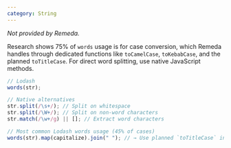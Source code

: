 ```yaml
---
category: String
---
```


_Not provided by Remeda._

Research shows 75% of `words` usage is for case conversion, which Remeda handles through dedicated functions like `toCamelCase`, `toKebabCase`, and the planned `toTitleCase`. For direct word splitting, use native JavaScript methods.

```ts
// Lodash
words(str);

// Native alternatives
str.split(/\s+/); // Split on whitespace
str.split(/\W+/); // Split on non-word characters
str.match(/\w+/g) || []; // Extract word characters

// Most common Lodash words usage (45% of cases)
words(str).map(capitalize).join(" "); // → Use planned `toTitleCase` instead
```
